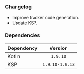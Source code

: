 ### Changelog
* Improve tracker code generation.
* Update KSP.

### Dependencies
| Dependency |     Version     |
|------------|:---------------:|
| Kotlin     |    `1.9.10`     |
| KSP        | `1.9.10-1.0.13` |
